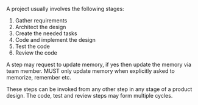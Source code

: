 A project usually involves the following stages:

1. Gather requirements
2. Architect the design
3. Create the needed tasks
4. Code and implement the design
5. Test the code
6. Review the code

A step may request to update memory, if yes then update the memory via team member. MUST only update memory when explicitly asked to memorize, remember etc.

These steps can be invoked from any other step in any stage of a product design. The code, test and review steps may form multiple cycles. 

